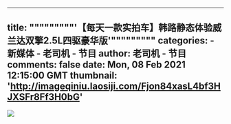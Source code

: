 
---
title: """""""""'【每天一款实拍车】韩路静态体验威兰达双擎2.5L四驱豪华版'"""""""""
categories: 
    - 新媒体
    - 老司机 - 节目
author: 老司机 - 节目
comments: false
date: Mon, 08 Feb 2021 12:15:00 GMT
thumbnail: 'http://imageqiniu.laosiji.com/Fjon84xasL4bf3HJXSFr8Ff3H0bG'
---

<div>   
<img src="http://imageqiniu.laosiji.com/Fjon84xasL4bf3HJXSFr8Ff3H0bG" referrerpolicy="no-referrer">  
</div>
            